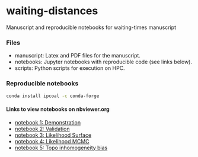 # waiting-distances
Manuscript and reproducible notebooks for waiting-times manuscript


### Files

- manuscript: Latex and PDF files for the manuscript.  
- notebooks: Jupyter notebooks with reproducible code (see links below).  
- scripts: Python scripts for execution on HPC.  

### Reproducible notebooks

```bash
conda install ipcoal -c conda-forge 
```

#### Links to view notebooks on nbviewer.org

- [notebook 1: Demonstration](https://nbviewer.org/github/eaton-lab/waiting-distances/blob/main/final_notebooks/nb-x1-demonstration.ipynb)  
- [notebook 2: Validation](https://nbviewer.org/github/eaton-lab/waiting-distances/blob/main/final_notebooks/nb-x2-validations-revisions.ipynb)  
- [notebook 3: Likelihood Surface](https://nbviewer.org/github/eaton-lab/waiting-distances/blob/main/final_notebooks/nb-x3-likelihood-surface.ipynb)  
- [notebook 4: Likelihood MCMC](https://nbviewer.org/github/eaton-lab/waiting-distances/blob/main/final_notebooks/nb-x4-likelihood-mcmc-posteriors.ipynb)  
- [notebook 5: Topo inhomogeneity bias](https://nbviewer.org/github/eaton-lab/waiting-distances/blob/main/final_notebooks/nb-x5-topo-inhomogeneous-bias.ipynb)  
